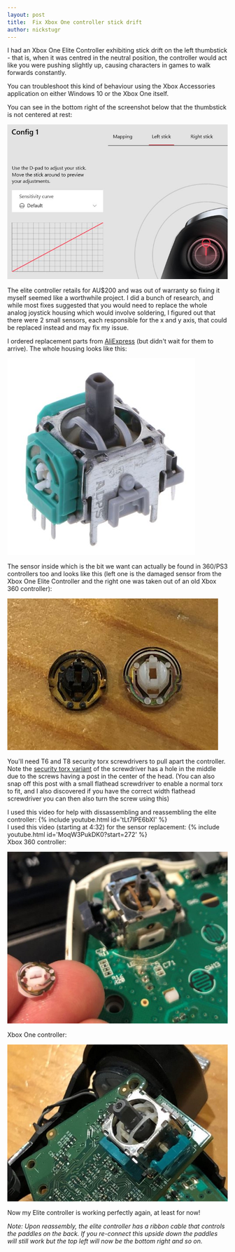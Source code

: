 ```yaml
---
layout: post
title:  Fix Xbox One controller stick drift
author: nickstugr
---
```


I had an Xbox One Elite Controller exhibiting stick drift on the left thumbstick - that is, when it was centred in the neutral position, the controller would act like you were pushing slightly up, causing characters in games to walk forwards constantly.

You can troubleshoot this kind of behaviour using the Xbox Accessories application on either Windows 10 or the Xbox One itself.

You can see in the bottom right of the screenshot below that the thumbstick is not centered at rest:

![stick drift](/assets/posts/xbox/stick-drift.jpg)

The elite controller retails for AU$200 and was out of warranty so fixing it myself seemed like a worthwhile project. I did a bunch of research, and while most fixes suggested that you would need to replace the whole analog joystick housing which would involve soldering, I figured out that there were 2 small sensors, each responsible for the x and y axis, that could be replaced instead and may fix my issue.

I ordered replacement parts from [AliExpress](https://www.aliexpress.com/item/32897474633.html) (but didn't wait for them to arrive). The whole housing looks like this:

![analog joystick](/assets/posts/xbox/analog-joystick.jpg)

The sensor inside which is the bit we want can actually be found in 360/PS3 controllers too and looks like this (left one is the damaged sensor from the Xbox One Elite Controller and the right one was taken out of an old Xbox 360 controller):

![sensor](/assets/posts/xbox/sensor.jpg)

You'll need T6 and T8 security torx screwdrivers to pull apart the controller. Note the [security torx variant](https://en.wikipedia.org/wiki/Torx#Variants) of the screwdriver has a hole in the middle due to the screws having a post in the center of the head. (You can also snap off this post with a small flathead screwdriver to enable a normal torx to fit, and I also discovered if you have the correct width flathead screwdriver you can then also turn the screw using this) 

I used this video for help with dissassembling and reassembling the elite controller:
{% include youtube.html id='tLt7lPE6bXI' %}
\
I used this video (starting at 4:32) for the sensor replacement:
{% include youtube.html id='MoqW3PukDK0?start=272' %}
\
Xbox 360 controller:

![xbox 360 controller](/assets/posts/xbox/xbox-360.jpg)

Xbox One controller:

![xbox one controller](/assets/posts/xbox/xbox-one.jpg)

Now my Elite controller is working perfectly again, at least for now!

_Note: Upon reassembly, the elite controller has a ribbon cable that controls the paddles on the back. If you re-connect this upside down the paddles will still work but the top left will now be the bottom right and so on._